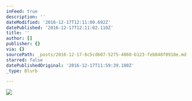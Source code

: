 ```yaml
---
inFeed: true
description: ''
dateModified: '2016-12-17T12:11:00.692Z'
datePublished: '2016-12-17T12:11:02.110Z'
title: ''
author: []
publisher: {}
via: {}
sourcePath: _posts/2016-12-17-8c5cd607-5275-4860-b123-feb848f0918e.md
starred: false
datePublishedOriginal: '2016-12-17T11:59:39.180Z'
_type: Blurb

---
```

![](https://the-grid-user-content.s3-us-west-2.amazonaws.com/e74f7ed9-1cc8-43f4-8e1f-52649fc31d54.gif)